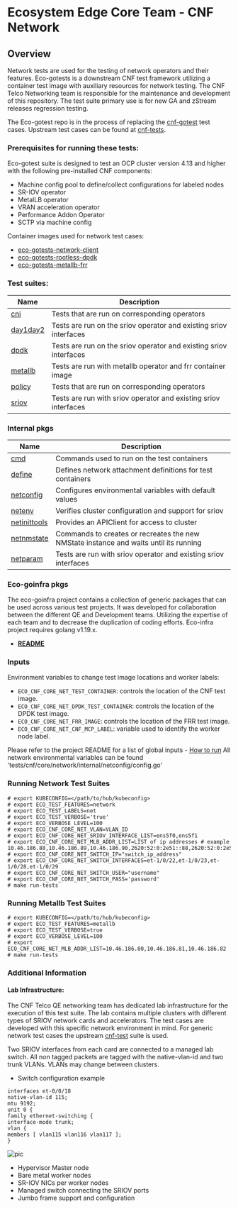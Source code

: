 # Ecosystem Edge Core Team - CNF Network

## Overview
Network tests are used for the testing of network operators and their features. Eco-gotests is a 
downstream CNF test framework utilizing a container test image with auxiliary resources for network testing. The CNF Telco 
Networking team is responsible for the maintenance and development of this repository. The test suite primary use is for
new GA and zStream releases regression testing.  

The Eco-gotest repo is in the process of replacing the [cnf-gotest](https://gitlab.cee.redhat.com/cnf/cnf-gotests) test cases. 
Upstream test cases can be found at [cnf-tests](https://github.com/openshift-kni/cnf-features-deploy/tree/master/cnf-tests). 

### Prerequisites for running these tests:

Eco-gotest suite is designed to test an OCP cluster version 4.13 and higher with the following pre-installed
CNF components:

* Machine config pool to define/collect configurations for labeled nodes
* SR-IOV operator
* MetalLB operator
* VRAN acceleration operator
* Performance Addon Operator
* SCTP via machine config

Container images used for network test cases:

* [eco-gotests-network-client](https://quay.io/repository/ocp-edge-qe/eco-gotests-network-client?tab=info)
* [eco-gotests-rootless-dpdk](https://quay.io/repository/ocp-edge-qe/eco-gotests-rootless-dpdk?tab=info)
* [eco-gotests-metallb-frr](https://quay.io/repository/ocp-edge-qe/frr?tab=info)

### Test suites:

| Name                                      | Description                                                       |
|-------------------------------------------|-------------------------------------------------------------------|
| [cni](cni/cni_suite_test.go)              | Tests that are run on corresponding operators                     |
| [day1day2](day1day2/day1day2_suite_test.go) | Tests are run on the sriov operator and existing sriov interfaces |
| [dpdk](dpdk/dpdk_suite_test.go)           | Tests are run on the sriov operator and existing sriov interfaces |
| [metallb](metallb/metallb_suite_test.go)  | Tests are run with metallb operator and frr container image       |
| [policy](policy/policy_suite_test.go)     | Tests that are run on corresponding operators                     |
| [sriov](sriov/sriov_suite_test.go)        | Tests are run with sriov operator and existing sriov interfaces   |

### Internal pkgs

| Name                                       | Description                                                       |
|--------------------------------------------|-------------------------------------------------------------------|
| [cmd](internal/cmd/cmd.go)               | Commands used to run on the test containers                    |
| [define](internal/define/nad.go) | Defines network attachment definitions for test containers |
| [netconfig](internal/netconfig/config.go)  | Configures environmental variables with default values |
| [netenv](internal/netenv/netenv.go)   | Verifies cluster configuration and support for sriov     |
| [netinittools](internal/netinittools/netinitools.go)    | Provides an APIClient for access to cluster                   |
| [netnmstate](internal/netnmstate/netnmstate.go)         | Commands to creates or recreates the new NMState instance and waits until its running   |
| [netparam](internal/netparam/const.go)         | Tests are run with sriov operator and existing sriov interfaces   |

### Eco-goinfra pkgs

The eco-goinfra project contains a collection of generic packages that can be used across various test projects. It was 
developed for collaboration between the different QE and Development teams. Utilizing the expertise of each team and to 
decrease the duplication of coding efforts.  Eco-infra project requires golang v1.19.x.

- [**README**](https://github.com/openshift-kni/eco-goinfra#readme)

### Inputs

Environment variables to change test image locations and worker labels:
- `ECO_CNF_CORE_NET_TEST_CONTAINER`: controls the location of the CNF test image.
- `ECO_CNF_CORE_NET_DPDK_TEST_CONTAINER`: controls the location of the DPDK test image.
- `ECO_CNF_CORE_NET_FRR_IMAGE`: controls the location of the FRR test image.
- `ECO_CNF_CORE_NET_CNF_MCP_LABEL`: variable used to identify the worker node label.

Please refer to the project README for a list of global inputs - [How to run](../../../README.md#how-to-run)
All network environmental variables can be found 'tests/cnf/core/network/internal/netconfig/config.go'

### Running Network Test Suites
```
# export KUBECONFIG=</path/to/hub/kubeconfig>
# export ECO_TEST_FEATURES=network
# export ECO_TEST_LABELS=net
# export ECO_TEST_VERBOSE='true'
# export ECO_VERBOSE_LEVEL=100
# export ECO_CNF_CORE_NET_VLAN=VLAN_ID
# export ECO_CNF_CORE_NET_SRIOV_INTERFACE_LIST=ens5f0,ens5f1
# export ECO_CNF_CORE_NET_MLB_ADDR_LIST=LIST of ip addresses # example 10.46.186.88,10.46.186.89,10.46.186.90,2620:52:0:2e51::88,2620:52:0:2e51::89,2620:52:0:2e51::90
# export ECO_CNF_CORE_NET_SWITCH_IP="switch_ip_address"
# export ECO_CNF_CORE_NET_SWITCH_INTERFACES=et-1/0/22,et-1/0/23,et-1/0/28,et-1/0/29
# export ECO_CNF_CORE_NET_SWITCH_USER="username"
# export ECO_CNF_CORE_NET_SWITCH_PASS='password'
# make run-tests
```

### Running Metallb Test Suites
```
# export KUBECONFIG=</path/to/hub/kubeconfig>
# export ECO_TEST_FEATURES=metallb
# export ECO_TEST_VERBOSE=true
# export ECO_VERBOSE_LEVEL=100
# export ECO_CNF_CORE_NET_MLB_ADDR_LIST=10.46.186.80,10.46.186.81,10.46.186.82
# make run-tests
```

### Additional Information

#### Lab Infrastructure:

The CNF Telco QE networking team has dedicated lab infrastructure for the execution of this test suite. The lab contains
multiple clusters with different types of SRIOV network cards and accelerators. The test cases are developed with this specific
network environment in mind. For generic network test cases the upstream [cnf-test](https://github.com/openshift-kni/cnf-features-deploy/tree/master/cnf-tests)
suite is used.

Two SRIOV interfaces from each card are connected to a managed lab switch. All non tagged packets are tagged with the native-vlan-id
and two trunk VLANs. VLANs may change between clusters.

* Switch configuration example
```
interfaces et-0/0/18
native-vlan-id 115;
mtu 9192;
unit 0 {
family ethernet-switching {
interface-mode trunk;
vlan {
members [ vlan115 vlan116 vlan117 ];
}
```


![pic](https://i.imgur.com/0jPXMdc.png)

* Hypervisor Master node
* Bare metal worker nodes
* SR-IOV NICs per worker nodes
* Managed switch connecting the SRIOV ports
* Jumbo frame support and configuration


